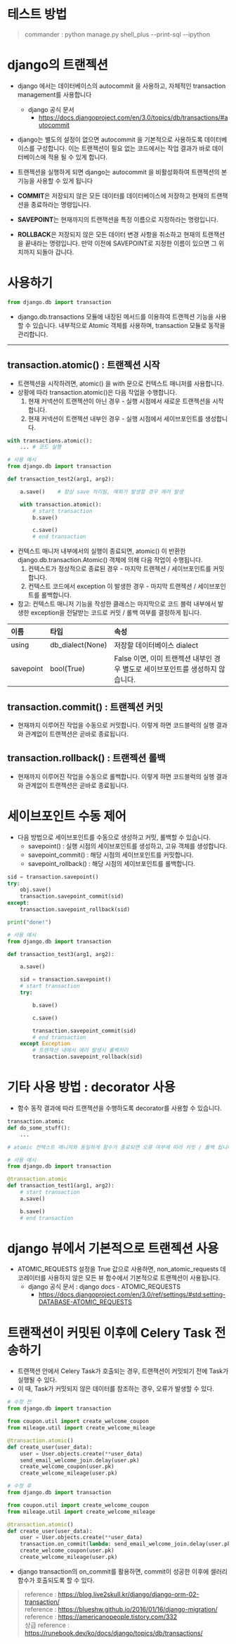 # 테스트 방법

> commander : python manage.py shell_plus --print-sql --ipython

# django의 트랜젝션
* django 에서는 데이터베이스의 autocommit 을 사용하고, 자체적인 transaction management를 사용합니다
    * django 공식 문서 
      * https://docs.djangoproject.com/en/3.0/topics/db/transactions/#autocommit
* django는 별도의 설정이 없으면 autocommit 을 기본적으로 사용하도록 데이터베이스를 구성합니다. 이는 트랜젝션이 필요 없는 코드에서는 작업 결과가 바로 데이터베이스에 적용 될 수 있게 합니다.
* 트랜젝션을 실행하게 되면 django는 autocommit 을 비활성화하여 트랜젝션의 본 기능을 사용할 수 있게 됩니다

* **COMMIT**은 저장되지 않은 모든 데이터를 데이터베이스에 저장하고 현재의 트랜잭션을 종료하라는 명령입니다.
* **SAVEPOINT**는 현재까지의 트랜잭션을 특정 이름으로 지정하라는 명령입니다.
* **ROLLBACK**은 저장되지 않은 모든 데이터 변경 사항을 취소하고 현재의 트랜잭션을 끝내라는 명령입니다. 만약 이전에 SAVEPOINT로 지정한 이름이 있으면 그 위치까지 되돌아 갑니다.

# 사용하기
```python
from django.db import transaction
```
* django.db.transactions 모듈에 내장된 메서드를 이용하여 트랜젝션 기능을 사용할 수 있습니다.
내부적으로 Atomic 객체를 사용하며, transaction 모듈로 동작을 관리합니다.

* * *

## transaction.atomic() : 트랜젝션 시작
* 트랜젝션을 시작하려면, atomic() 을 with 문으로 컨텍스트 매니저를 사용합니다.
* 상황에 따라 transaction.atomic()은 다음 작업을 수행합니다.
    1. 현재 커넥션이 트랜젝션이 아닌 경우 - 실행 시점에서 새로운 트랜젝션을 시작합니다.
    2. 현재 커넥션이 트랜젝션 내부인 경우 - 실행 시점에서 세이브포인트를 생성합니다.
```python
with transactions.atomic():
    ... # 코드 실행
```
```python
# 사용 예시
from django.db import transaction

def transaction_test2(arg1, arg2):

    a.save()    # 항상 save 처리됨, 예외가 발생할 경우 에러 발생

    with transaction.atomic():
        # start transaction
        b.save()

        c.save()
        # end transaction
```
* 컨텍스트 매니저 내부에서의 실행이 종료되면, atomic() 이 반환한 django.db.transaction.Atomic() 객체에 의해 다음 작업이 수행됩니다.
    1. 컨텍스트가 정상적으로 종료된 경우 - 마지막 트랜젝션 / 세이브포인트를 커밋합니다.
    2. 컨텍스트 코드에서 exception 이 발생한 경우 - 마지막 트랜젝션 / 세이브포인트를 롤백합니다.
* 참고: 컨텍스트 매니저 기능을 작성한 클래스는 마지막으로 코드 블럭 내부에서 발생한 exception을 전달받는 코드로 커밋 / 롤백 여부를 결정하게 됩니다.

|이름|타입|속성|
|:---|:---|:---|
|using|db_dialect(None)|저장할 데이터베이스 dialect|
|savepoint|bool(True)|False 이면, 이미 트랜젝션 내부인 경우 별도로 세이브포인트를 생성하지 않습니다.|

## transaction.commit() : 트랜젝션 커밋
* 현재까지 이루어진 작업을 수동으로 커밋합니다. 이렇게 하면 코드블럭의 실행 결과와 관계없이 트랜젝션은 곧바로 종료됩니다.

## transaction.rollback() : 트랜젝션 롤백
* 현재까지 이루어진 작업을 수동으로 롤백합니다. 이렇게 하면 코드블럭의 실행 결과와 관계없이 트랜젝션은 곧바로 종료됩니다.

# 세이브포인트 수동 제어
* 다음 방법으로 세이브포인트를 수동으로 생성하고 커밋, 롤백할 수 있습니다.
  * savepoint() : 실행 시점의 세이브포인트를 생성하고, 고유 객체를 생성합니다.
  * savepoint_commit() : 해당 시점의 세이브포인트를 커밋합니다.
  * savepoint_rollback() : 해당 시점의 세이브포인트를 롤백합니다.
```python
sid = transaction.savepoint() 
try:
    obj.save()
    transaction.savepoint_commit(sid)
except:
    transaction.savepoint_rollback(sid)

print("done!")
```
```python
# 사용 예시
from django.db import transaction

def transaction_test3(arg1, arg2):

    a.save()

    sid = transaction.savepoint()
    # start transaction
    try:

        b.save()

        c.save()

        transaction.savepoint_commit(sid)
        # end transaction
    except Exception
        # 트랜잭션 내에서 에러 발생시 롤백처리
        transaction.savepoint_rollback(sid)
```

# 기타 사용 방법 : decorator 사용
* 함수 동작 결과에 따라 트랜젝션을 수행하도록 decorator를 사용할 수 있습니다.
```python
transaction.atomic
def do_some_stuff():
    ...

# atomic 컨텍스트 매니저와 동일하게 함수가 종료되면 오류 여부에 따라 커밋 / 롤백 됩니다.
```
```python
# 사용 예시
from django.db import transaction

@transaction.atomic
def transaction_test1(arg1, arg2):
    # start transaction
    a.save()

    b.save()
    # end transaction
```
# django 뷰에서 기본적으로 트랜젝션 사용
* ATOMIC_REQUESTS 설정을 True 값으로 사용하면, non_atomic_requests 데코레이터를 사용하지 않은 모든 뷰 함수에서 기본적으로 트랜젝션이 사용됩니다.
  * django 공식 문서 : django docs - ATOMIC_REQUESTS
    * https://docs.djangoproject.com/en/3.0/ref/settings/#std:setting-DATABASE-ATOMIC_REQUESTS

# 트랜잭션이 커밋된 이후에 Celery Task 전송하기
* 트랜잭션 안에서 Celery Task가 호출되는 경우, 트랜잭션이 커밋되기 전에 Task가 실행될 수 있다.
* 이 때, Task가 커밋되지 않은 데이터를 참조하는 경우, 오류가 발생할 수 있다. 
```python
# 수정 전
from django.db import transaction

from coupon.util import create_welcome_coupon
from mileage.util import create_welcome_mileage

@transaction.atomic() 
def create_user(user_data):
    user = User.objects.create(**user_data) 
    send_email_welcome_join.delay(user.pk) 
    create_welcome_coupon(user.pk) 
    create_welcome_mileage(user.pk)

# 수정 후
from django.db import transaction

from coupon.util import create_welcome_coupon
from mileage.util import create_welcome_mileage

@transaction.atomic() 
def create_user(user_data):
    user = User.objects.create(**user_data) 
    transaction.on_commit(lambda: send_email_welcome_join.delay(user.pk))
    create_welcome_coupon(user.pk) 
    create_welcome_mileage(user.pk)
```
* django transaction의 on_commit를 활용하면, commit이 성공한 이후에 셀러리 함수가 호출되도록 할 수 있다. 


> reference : https://blog.live2skull.kr/django/django-orm-02-transaction/   
> reference : https://blueshw.github.io/2016/01/16/django-migration/   
> reference : https://americanopeople.tistory.com/332  
> 상급 reference : https://runebook.dev/ko/docs/django/topics/db/transactions/
